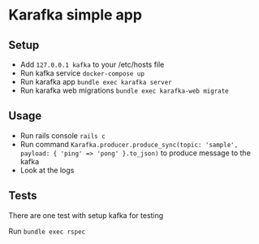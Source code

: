 # Karafka simple app

## Setup

- Add `127.0.0.1 kafka` to your /etc/hosts file
- Run kafka service `docker-compose up`
- Run karafka app `bundle exec karafka server`
- Run karafka web migrations `bundle exec karafka-web migrate`

## Usage

- Run rails console `rails c`
- Run command `Karafka.producer.produce_sync(topic: 'sample', payload: { 'ping' => 'pong' }.to_json)` to produce message to the kafka
- Look at the logs

## Tests

There are one test with setup kafka for testing

Run `bundle exec rspec`
